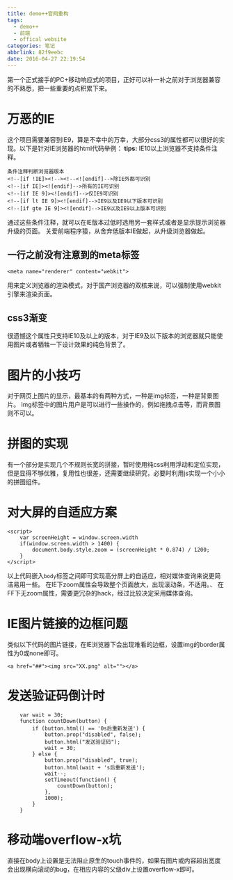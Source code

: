 ```yaml
---
title: demo++官网重构
tags:
  - demo++
  - 前端
  - offical website
categories: 笔记
abbrlink: 82f9eebc
date: 2016-04-27 22:19:54
---
```

第一个正式接手的PC+移动响应式的项目，正好可以补一补之前对于浏览器兼容的不熟悉，把一些重要的点积累下来。
<!-- more -->
# 万恶的IE

这个项目需要兼容到IE9，算是不幸中的万幸，大部分css3的属性都可以很好的实现。以下是针对IE浏览器的html代码举例：
**tips:**
IE10以上浏览器不支持条件注释。
````
条件注释判断浏览器版本
<!--[if !IE]><!--><!--<![endif]-->除IE外都可识别
<!--[if IE]><![endif]-->所有的IE可识别 
<!--[if IE 9]><![endif]-->仅IE9可识别
<!--[if lt IE 9]><![endif]-->IE9以及IE9以下版本可识别 
<!--[if gte IE 9]><![endif]-->IE9以及IE9以上版本可识别
````
通过这些条件注释，就可以在IE版本过低时选用另一套样式或者是显示提示浏览器升级的页面。
关爱前端程序猿，从舍弃低版本IE做起，从升级浏览器做起。

## 一行之前没有注意到的meta标签
````
<meta name="renderer" content="webkit">
````
用来定义浏览器的渲染模式，对于国产浏览器的双核来说，可以强制使用webkit引擎来渲染页面。

## css3渐变
很遗憾这个属性只支持IE10及以上的版本，对于IE9及以下版本的浏览器就只能使用图片或者牺牲一下设计效果的纯色背景了。

# 图片的小技巧
对于网页上图片的显示，最基本的有两种方式，一种是img标签，一种是背景图片。
img标签中的图片用户是可以进行一些操作的，例如拖拽点击等，而背景图则不可以。

# 拼图的实现
有一个部分是实现几个不规则长宽的拼接，暂时使用纯css利用浮动和定位实现，但是显得不够优雅，复用性也很差，还需要继续研究，必要时利用js实现一个小小的拼图组件。

# 对大屏的自适应方案
````
<script>
    var screenHeight = window.screen.width
    if(window.screen.width > 1400) {
        document.body.style.zoom = (screenHeight * 0.874) / 1200;
    }
</script>
````
以上代码嵌入`body`标签之间即可实现高分屏上的自适应，相对媒体查询来说更简洁易用一些。
在IE下zoom属性会导致整个页面放大，出现滚动条，不适用。、
在FF下无zoom属性，需要更冗杂的hack，经过比较决定采用媒体查询。

# IE图片链接的边框问题
类似以下代码的图片链接，在IE浏览器下会出现难看的边框，设置img的border属性为0或none即可。
````
<a href="##"><img src="XX.png" alt=""></a>
````

# 发送验证码倒计时
````
	var wait = 30;
    function countDown(button) {
        if (button.html() == '0s后重新发送') {
            button.prop("disabled", false);
            button.html("发送验证码");
            wait = 30;
        } else {
            button.prop("disabled", true);
            button.html(wait + 's后重新发送');
            wait--;
            setTimeout(function() {
                countDown(button);
            },
            1000);
        }
    }
````
# 移动端overflow-x坑
直接在body上设置是无法阻止原生的touch事件的，如果有图片或内容超出宽度会出现横向滚动的bug，在相应内容的父级div上设置overflow-x即可。